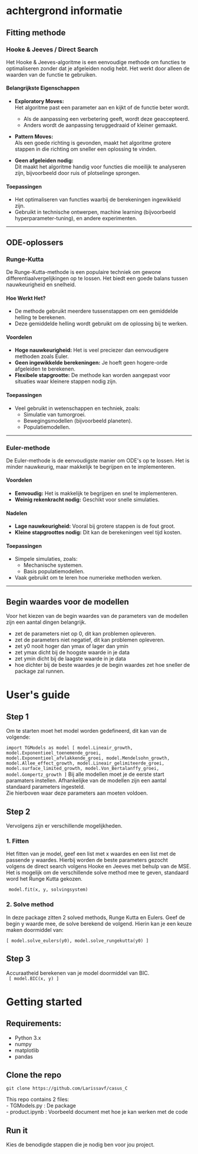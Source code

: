 # achtergrond informatie
## Fitting methode

### Hooke & Jeeves / Direct Search

Het Hooke & Jeeves-algoritme is een eenvoudige methode om functies te optimaliseren zonder dat je afgeleiden nodig hebt. Het werkt door alleen de waarden van de functie te gebruiken.

#### Belangrijkste Eigenschappen

- **Exploratory Moves:**  
  Het algoritme past een parameter aan en kijkt of de functie beter wordt.  
  - Als de aanpassing een verbetering geeft, wordt deze geaccepteerd.  
  - Anders wordt de aanpassing teruggedraaid of kleiner gemaakt.

- **Pattern Moves:**  
  Als een goede richting is gevonden, maakt het algoritme grotere stappen in die richting om sneller een oplossing te vinden.

- **Geen afgeleiden nodig:**  
  Dit maakt het algoritme handig voor functies die moeilijk te analyseren zijn, bijvoorbeeld door ruis of plotselinge sprongen.

#### Toepassingen

- Het optimaliseren van functies waarbij de berekeningen ingewikkeld zijn.  
- Gebruikt in technische ontwerpen, machine learning (bijvoorbeeld hyperparameter-tuning), en andere experimenten.

---

## ODE-oplossers

### Runge-Kutta

De Runge-Kutta-methode is een populaire techniek om gewone differentiaalvergelijkingen op te lossen. Het biedt een goede balans tussen nauwkeurigheid en snelheid.

#### Hoe Werkt Het?

- De methode gebruikt meerdere tussenstappen om een gemiddelde helling te berekenen.  
- Deze gemiddelde helling wordt gebruikt om de oplossing bij te werken.

#### Voordelen

- **Hoge nauwkeurigheid:** Het is veel preciezer dan eenvoudigere methoden zoals Euler.  
- **Geen ingewikkelde berekeningen:** Je hoeft geen hogere-orde afgeleiden te berekenen.  
- **Flexibele stapgrootte:** De methode kan worden aangepast voor situaties waar kleinere stappen nodig zijn.

#### Toepassingen

- Veel gebruikt in wetenschappen en techniek, zoals:  
  - Simulatie van tumorgroei.  
  - Bewegingsmodellen (bijvoorbeeld planeten).  
  - Populatiemodellen.

---

### Euler-methode

De Euler-methode is de eenvoudigste manier om ODE's op te lossen. Het is minder nauwkeurig, maar makkelijk te begrijpen en te implementeren.

#### Voordelen

- **Eenvoudig:** Het is makkelijk te begrijpen en snel te implementeren.  
- **Weinig rekenkracht nodig:** Geschikt voor snelle simulaties.

#### Nadelen

- **Lage nauwkeurigheid:** Vooral bij grotere stappen is de fout groot.  
- **Kleine stapgroottes nodig:** Dit kan de berekeningen veel tijd kosten.

#### Toepassingen

- Simpele simulaties, zoals:  
  - Mechanische systemen.  
  - Basis populatiemodellen.  
- Vaak gebruikt om te leren hoe numerieke methoden werken.

---

## Begin waardes voor de modellen

Voor het kiezen van de begin waardes van de parameters van de modellen zijn een aantal dingen belangrijk.

- zet de parameters niet op 0, dit kan problemen opleveren.
- zet de parameters niet negatief, dit kan problemen opleveren.
- zet y0 nooit hoger dan ymax of lager dan ymin
- zet ymax dicht bij de hoogste waarde in je data
- zet ymin dicht bij de laagste waarde in je data
- hoe dichter bij de beste waardes je de begin waardes zet hoe sneller de package zal runnen. 
# User's guide   
  
## Step 1   
Om te starten moet het model worden gedefineerd, dit kan van de volgende:  
  
``
import TGModels as model
    [
        model.Lineair_growth,
        model.Exponentieel_toenemende_groei,
        model.Exponentieel_afvlakkende_groei,
        model.Mendelsohn_growth,
        model.Allee_effect_growth,
        model.Lineair_gelimiteerde_groei,
        model.surface_limited_growth,
        model.Von_Bertalanffy_groei,
        model.Gompertz_growth
    ]
``
Bij alle modellen moet je de eerste start paramaters instellen. Afhankelijke van de modellen zijn een aantal standaard parameters ingesteld.  
Zie hierboven waar deze parameters aan moeten voldoen.  
  
## Step 2    
Vervolgens zijn er verschillende mogelijkheden.   
  
### 1. Fitten   
Het fitten van je model, geef een list met x waardes en een list met de passende y waardes. Hierbij worden de beste parameters gezocht    
volgens de direct search volgens Hooke en Jeeves met behulp van de MSE.     
Het is mogelijk om de verschillende solve method mee te geven, standaard word het Runge Kutta gekozen.    
  
`` 
model.fit(x, y, solvingsystem)
``  
  
### 2. Solve method  
In deze package zitten 2 solved methods, Runge Kutta en Eulers. Geef de begin y waarde mee, de solve berekend de volgend. Hierin kan je een   keuze maken doormiddel van:  
  
``
[
model.solve_eulers(y0),
model.solve_rungekutta(y0)
]
``
  
## Step 3  
Accuraatheid berekenen van je model doormiddel van BIC.  
`` 
[
    model.BIC(x, y)
]
``  
# Getting started  
  
## Requirements:  
- Python 3.x  
- numpy  
- matplotlib  
- pandas  
  
## Clone the repo  
  
``
git clone https://github.com/Larissavf/casus_C  
``
  
This repo contains 2 files:    
    - TGModels.py : De package  
    - product.ipynb : Voorbeeld document met hoe je kan werken met de code  
  
## Run it  
Kies de benodigde stappen die je nodig ben voor jou project.  



